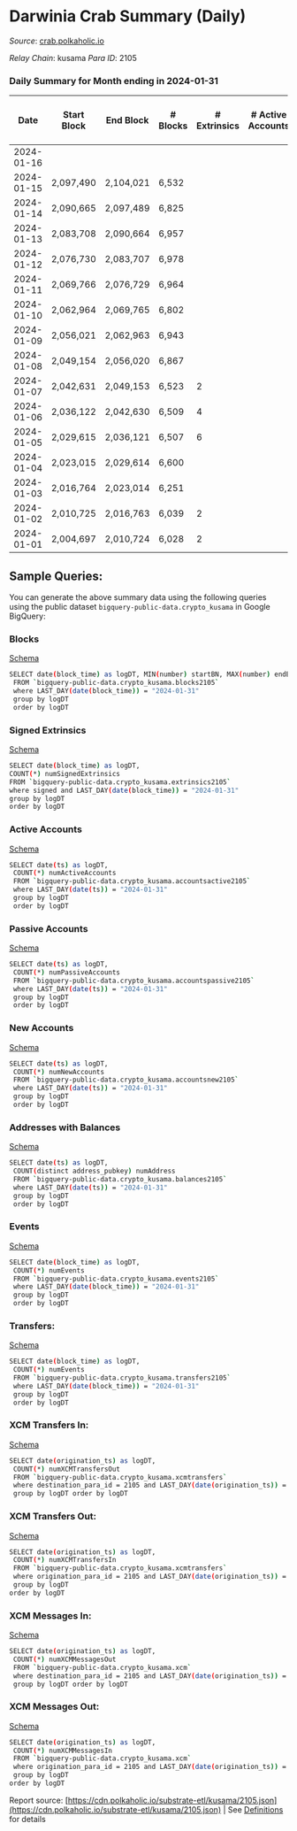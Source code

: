 # Darwinia Crab Summary (Daily)

_Source_: [crab.polkaholic.io](https://crab.polkaholic.io)

*Relay Chain*: kusama
*Para ID*: 2105



### Daily Summary for Month ending in 2024-01-31


| Date    | Start Block | End Block | # Blocks | # Extrinsics | # Active Accounts | # Passive Accounts | # New Accounts | # Addresses | # Events  | # Transfers ($USD) | # XCM Transfers In ($USD) | # XCM Transfers Out ($USD) | # XCM In | # XCM Out | Issues |
|---------|-------------|-----------|----------|--------------|-------------------|--------------------|----------------|-------------|-----------|--------------------|---------------------------|----------------------------|----------|-----------|--------|
| 2024-01-16 |  |  |  |  |  |  |  |  |  |   |   |   |  |  |  |
| 2024-01-15 | 2,097,490 | 2,104,021 | 6,532 |  |  |  |  |  |  |   |   |   |  |  |  |
| 2024-01-14 | 2,090,665 | 2,097,489 | 6,825 |  |  |  |  |  |  |   |   |   |  |  |  |
| 2024-01-13 | 2,083,708 | 2,090,664 | 6,957 |  |  |  |  |  |  |   |   |   |  |  |  |
| 2024-01-12 | 2,076,730 | 2,083,707 | 6,978 |  |  |  |  |  |  |   |   |   |  |  |  |
| 2024-01-11 | 2,069,766 | 2,076,729 | 6,964 |  |  |  |  |  |  |   |   |   |  |  |  |
| 2024-01-10 | 2,062,964 | 2,069,765 | 6,802 |  |  |  |  |  |  |   |   |   |  |  |  |
| 2024-01-09 | 2,056,021 | 2,062,963 | 6,943 |  |  |  |  |  |  |   |   |   |  |  |  |
| 2024-01-08 | 2,049,154 | 2,056,020 | 6,867 |  |  |  |  |  |  |   |   |   |  |  |  |
| 2024-01-07 | 2,042,631 | 2,049,153 | 6,523 | 2 |  |  |  | 5,558 | 19,862 | 1,188 ($65.89) |   |   |  |  |  |
| 2024-01-06 | 2,036,122 | 2,042,630 | 6,509 | 4 |  |  |  | 5,560 | 19,400 | 943 ($8.56) |   |   |  |  |  |
| 2024-01-05 | 2,029,615 | 2,036,121 | 6,507 | 6 |  |  |  | 5,561 | 18,737 | 1,121 ($13.31) |   |   |  |  |  |
| 2024-01-04 | 2,023,015 | 2,029,614 | 6,600 |  |  |  |  |  |  |   |   |   |  |  |  |
| 2024-01-03 | 2,016,764 | 2,023,014 | 6,251 |  |  |  |  |  |  |   |   |   |  |  |  |
| 2024-01-02 | 2,010,725 | 2,016,763 | 6,039 | 2 |  |  |  | 5,560 | 16,416 | 994 ($13.67) |   |   |  |  |  |
| 2024-01-01 | 2,004,697 | 2,010,724 | 6,028 | 2 |  |  |  | 5,556 | 18,106 | 1,435 ($14.07) |   |   |  |  |  |

## Sample Queries:
You can generate the above summary data using the following queries using the public dataset `bigquery-public-data.crypto_kusama` in Google BigQuery:


### Blocks 

[Schema](https://github.com/colorfulnotion/substrate-etl/blob/main/schema/blocks.json)

```bash
SELECT date(block_time) as logDT, MIN(number) startBN, MAX(number) endBN, COUNT(*) numBlocks 
 FROM `bigquery-public-data.crypto_kusama.blocks2105`  
 where LAST_DAY(date(block_time)) = "2024-01-31" 
 group by logDT 
 order by logDT
```

### Signed Extrinsics 

[Schema](https://github.com/colorfulnotion/substrate-etl/blob/main/schema/extrinsics.json)

```bash
SELECT date(block_time) as logDT, 
COUNT(*) numSignedExtrinsics 
FROM `bigquery-public-data.crypto_kusama.extrinsics2105`  
where signed and LAST_DAY(date(block_time)) = "2024-01-31" 
group by logDT 
order by logDT
```

### Active Accounts 

[Schema](https://github.com/colorfulnotion/substrate-etl/blob/main/schema/accountsactive.json)

```bash
SELECT date(ts) as logDT, 
 COUNT(*) numActiveAccounts 
 FROM `bigquery-public-data.crypto_kusama.accountsactive2105` 
 where LAST_DAY(date(ts)) = "2024-01-31" 
 group by logDT 
 order by logDT
```

### Passive Accounts 

[Schema](https://github.com/colorfulnotion/substrate-etl/blob/main/schema/accountspassive.json)

```bash
SELECT date(ts) as logDT, 
 COUNT(*) numPassiveAccounts 
 FROM `bigquery-public-data.crypto_kusama.accountspassive2105` 
 where LAST_DAY(date(ts)) = "2024-01-31" 
 group by logDT 
 order by logDT
```

### New Accounts 

[Schema](https://github.com/colorfulnotion/substrate-etl/blob/main/schema/accountsnew.json)

```bash
SELECT date(ts) as logDT, 
 COUNT(*) numNewAccounts 
 FROM `bigquery-public-data.crypto_kusama.accountsnew2105` 
 where LAST_DAY(date(ts)) = "2024-01-31" 
 group by logDT
 order by logDT
```

### Addresses with Balances 

[Schema](https://github.com/colorfulnotion/substrate-etl/blob/main/schema/balances.json)

```bash
SELECT date(ts) as logDT,
 COUNT(distinct address_pubkey) numAddress 
 FROM `bigquery-public-data.crypto_kusama.balances2105` 
 where LAST_DAY(date(ts)) = "2024-01-31" 
 group by logDT 
 order by logDT
```

### Events 

[Schema](https://github.com/colorfulnotion/substrate-etl/blob/main/schema/events.json)

```bash
SELECT date(block_time) as logDT, 
 COUNT(*) numEvents 
 FROM `bigquery-public-data.crypto_kusama.events2105` 
 where LAST_DAY(date(block_time)) = "2024-01-31" 
 group by logDT 
 order by logDT
```

### Transfers:

[Schema](https://github.com/colorfulnotion/substrate-etl/blob/main/schema/transfers.json)

```bash
SELECT date(block_time) as logDT, 
 COUNT(*) numEvents 
 FROM `bigquery-public-data.crypto_kusama.transfers2105` 
 where LAST_DAY(date(block_time)) = "2024-01-31" 
 group by logDT 
 order by logDT
```

### XCM Transfers In: 

[Schema](https://github.com/colorfulnotion/substrate-etl/blob/main/schema/xcmtransfers.json)

```bash
SELECT date(origination_ts) as logDT, 
 COUNT(*) numXCMTransfersOut 
 FROM `bigquery-public-data.crypto_kusama.xcmtransfers` 
 where destination_para_id = 2105 and LAST_DAY(date(origination_ts)) = "2024-01-31" 
 group by logDT order by logDT
```

### XCM Transfers Out: 

[Schema](https://github.com/colorfulnotion/substrate-etl/blob/main/schema/xcmtransfers.json)

```bash
SELECT date(origination_ts) as logDT, 
 COUNT(*) numXCMTransfersIn 
 FROM `bigquery-public-data.crypto_kusama.xcmtransfers` 
 where origination_para_id = 2105 and LAST_DAY(date(origination_ts)) = "2024-01-31" 
 group by logDT 
order by logDT
```

### XCM Messages In: 

[Schema](https://github.com/colorfulnotion/substrate-etl/blob/main/schema/xcm.json)

```bash
SELECT date(origination_ts) as logDT, 
 COUNT(*) numXCMMessagesOut 
 FROM `bigquery-public-data.crypto_kusama.xcm` 
 where destination_para_id = 2105 and LAST_DAY(date(origination_ts)) = "2024-01-31" 
 group by logDT order by logDT
```

### XCM Messages Out: 

[Schema](https://github.com/colorfulnotion/substrate-etl/blob/main/schema/xcm.json)

```bash
SELECT date(origination_ts) as logDT, 
 COUNT(*) numXCMMessagesIn 
 FROM `bigquery-public-data.crypto_kusama.xcm` 
 where origination_para_id = 2105 and LAST_DAY(date(origination_ts)) = "2024-01-31" 
 group by logDT 
order by logDT
```


Report source: [https://cdn.polkaholic.io/substrate-etl/kusama/2105.json](https://cdn.polkaholic.io/substrate-etl/kusama/2105.json) | See [Definitions](/DEFINITIONS.md) for details
